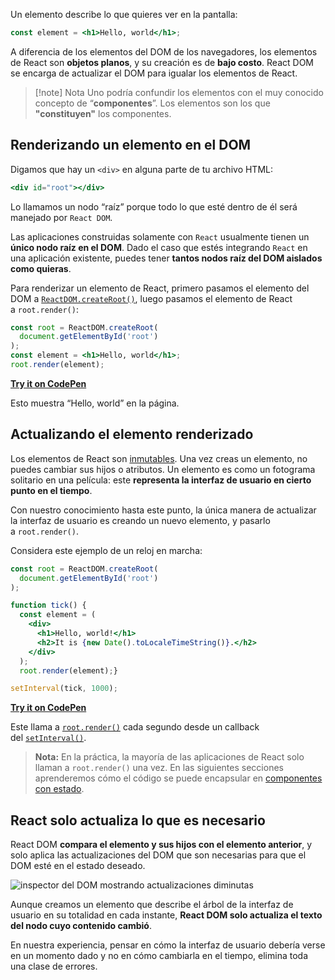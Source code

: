 Un elemento describe lo que quieres ver en la pantalla:

```jsx
const element = <h1>Hello, world</h1>;
```

A diferencia de los elementos del DOM de los navegadores, los elementos de React son **objetos planos**, y su creación es de **bajo costo**. React DOM se encarga de actualizar el DOM para igualar los elementos de React.

>[!note] Nota
>Uno podría confundir los elementos con el muy conocido concepto de “**componentes**”. Los elementos son los que **"constituyen"** los componentes.
## Renderizando un elemento en el DOM

Digamos que hay un `<div>` en alguna parte de tu archivo HTML:

```jsx
<div id="root"></div>
```

Lo llamamos un nodo “raíz” porque todo lo que esté dentro de él será manejado por `React DOM`.

Las aplicaciones construidas solamente con `React` usualmente tienen un **único nodo raíz en el DOM**. Dado el caso que estés integrando `React` en una aplicación existente, puedes tener **tantos nodos raíz del DOM aislados como quieras**.

Para renderizar un elemento de React, primero pasamos el elemento del DOM a [`ReactDOM.createRoot()`](https://es.reactjs.org/docs/react-dom-client.html#createroot), luego pasamos el elemento de React a `root.render()`:

```jsx
const root = ReactDOM.createRoot(
  document.getElementById('root')
);
const element = <h1>Hello, world</h1>;
root.render(element);
```

**[Try it on CodePen](https://codepen.io/gaearon/pen/ZpvBNJ?editors=1010)**

Esto muestra “Hello, world” en la página.

## Actualizando el elemento renderizado

Los elementos de React son [inmutables](https://es.wikipedia.org/wiki/Objeto_inmutable). Una vez creas un elemento, no puedes cambiar sus hijos o atributos. Un elemento es como un fotograma solitario en una película: este **representa la interfaz de usuario en cierto punto en el tiempo**.

Con nuestro conocimiento hasta este punto, la única manera de actualizar la interfaz de usuario es creando un nuevo elemento, y pasarlo a `root.render()`.

Considera este ejemplo de un reloj en marcha:

```jsx
const root = ReactDOM.createRoot(
  document.getElementById('root')
);

function tick() {
  const element = (
    <div>
      <h1>Hello, world!</h1>
      <h2>It is {new Date().toLocaleTimeString()}.</h2>
    </div>
  );
  root.render(element);}

setInterval(tick, 1000);
```

**[Try it on CodePen](https://codepen.io/gaearon/pen/gwoJZk?editors=1010)**

Este llama a [`root.render()`](https://es.reactjs.org/docs/react-dom.html#render) cada segundo desde un callback del [`setInterval()`](https://developer.mozilla.org/en-US/docs/Web/API/WindowTimers/setInterval).

> **Nota:** En la práctica, la mayoría de las aplicaciones de React solo llaman a `root.render()` una vez. En las siguientes secciones aprenderemos cómo el código se puede encapsular en [componentes con estado](https://es.reactjs.org/docs/state-and-lifecycle.html).

## React solo actualiza lo que es necesario

React DOM **compara el elemento y sus hijos con el elemento anterior**, y solo aplica las actualizaciones del DOM que son necesarias para que el DOM esté en el estado deseado.

![inspector del DOM mostrando actualizaciones diminutas](https://es.reactjs.org/c158617ed7cc0eac8f58330e49e48224/granular-dom-updates.gif)

Aunque creamos un elemento que describe el árbol de la interfaz de usuario en su totalidad en cada instante, **React DOM solo actualiza el texto del nodo cuyo contenido cambió**.

En nuestra experiencia, pensar en cómo la interfaz de usuario debería verse en un momento dado y no en cómo cambiarla en el tiempo, elimina toda una clase de errores.